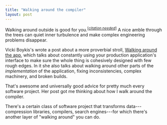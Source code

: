 ```yaml
---
title: "Walking around the compiler"
layout: post
---
```


Walking around outside is good for you.<sup>[<a href="https://en.wikipedia.org/wiki/Wikipedia:Citation_needed"><i>citation needed</i></a>]</sup>
A nice amble through the trees can quiet inner turbulence and make complex
engineering problems disappear.

Vicki Boykis's wrote a post about a more proverbial stroll, [Walking around the
app](https://vickiboykis.com/2025/09/09/walking-around-the-app/), which talks
about constantly using your production application's interface to make sure the
whole thing is cohesively designed with few rough edges. In it she also talks
about walking around other parts of the *implementation* of the application,
fixing inconsistencies, complex machinery, and broken builds.

That's awesome and universally good advice for pretty much every software
project. Her post got me thinking about how I walk around the compiler.

There's a certain class of software project that transforms data---compression
libraries, compilers, search engines---for which there's another layer of
"walking around" you can do.

